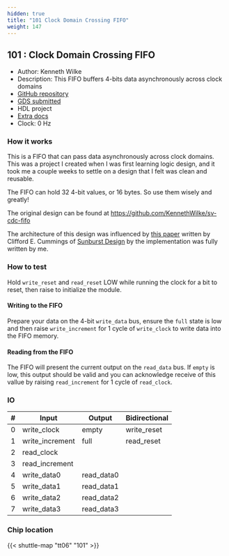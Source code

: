 ```yaml
---
hidden: true
title: "101 Clock Domain Crossing FIFO"
weight: 147
---
```


## 101 : Clock Domain Crossing FIFO

* Author: Kenneth Wilke
* Description: This FIFO buffers 4-bits data asynchronously across clock domains
* [GitHub repository](https://github.com/KennethWilke/tt06-cdc-fifo)
* [GDS submitted](https://github.com/KennethWilke/tt06-cdc-fifo/actions/runs/8656648890)
* HDL project
* [Extra docs](None)
* Clock: 0 Hz

<!---

This file is used to generate your project datasheet. Please fill in the information below and delete any unused
sections.

You can also include images in this folder and reference them in the markdown. Each image must be less than
512 kb in size, and the combined size of all images must be less than 1 MB.
-->


### How it works

This is a FIFO that can pass data asynchronously across clock domains. This was a project I created when I was first learning logic design, and it took me a couple weeks to settle on a design that I felt was clean and reusable.

The FIFO can hold 32 4-bit values, or 16 bytes. So use them wisely and greatly!

The original design can be found at <https://github.com/KennethWilke/sv-cdc-fifo>

The architecture of this design was influenced by
[this paper](http://www.sunburst-design.com/papers/CummingsSNUG2002SJ_FIFO1.pdf)
written by Clifford E. Cummings of
[Sunburst Design](http://www.sunburst-design.com) by the implementation was fully written by me.

### How to test

Hold `write_reset` and `read_reset` LOW while running the clock for a bit to reset, then raise to initialize the module.

#### Writing to the FIFO

Prepare your data on the 4-bit `write_data` bus, ensure the `full` state is low and then raise `write_increment` for 1 cycle of `write_clock` to write data into the FIFO memory.

#### Reading from the FIFO

The FIFO will present the current output on the `read_data` bus. If `empty` is low, this output should be valid and you can acknowledge receive of this vallue by raising `read_increment` for 1 cycle of `read_clock`.


### IO

| # | Input          | Output         | Bidirectional   |
| - | -------------- | -------------- | --------------- |
| 0 | write_clock | empty | write_reset |
| 1 | write_increment | full | read_reset |
| 2 | read_clock |  |  |
| 3 | read_increment |  |  |
| 4 | write_data0 | read_data0 |  |
| 5 | write_data1 | read_data1 |  |
| 6 | write_data2 | read_data2 |  |
| 7 | write_data3 | read_data3 |  |

### Chip location

{{< shuttle-map "tt06" "101" >}}
